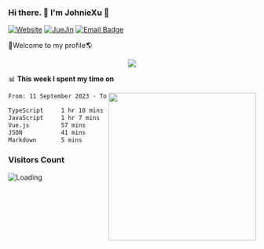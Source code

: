 ### Hi there. 👋 I'm JohnieXu :lemon:

[![Website](https://img.shields.io/badge/-Website-c14438?style=flat-square&logo=w&logoColor=white)](https://johniexu.github.io/)
[![JueJin](https://img.shields.io/badge/-JueJin-c14438?style=flat-square&logo=j&logoColor=white)](https://juejin.cn/user/2277843822444958)
[![Email Badge](https://img.shields.io/badge/-Email-c14438?style=flat-square&logo=Email&logoColor=white&link=mailto:281910378@qq.com)](mailto:281910378@qq.com)

🚀Welcome to my profile🌎

<center>
<img align='center' src="https://images.unsplash.com/photo-1690689636978-90d0f3592791?ixlib=rb-4.0.3&ixid=M3wxMjA3fDB8MHxwaG90by1wYWdlfHx8fGVufDB8fHx8fA%3D%3D&auto=format&fit=crop&w=2070&q=80">
</center>

📊 **This week I spent my time on**

<img align='right' width="300" src="https://github-readme-stats.vercel.app/api?username=JohnieXu&show_icons=true&title_color=fff&icon_color=79ff97&text_color=9f9f9f&bg_color=151515&count_private=true">

<!--START_SECTION:waka-->

```txt
From: 11 September 2023 - To: 18 September 2023

TypeScript     1 hr 10 mins    ███████░░░░░░░░░░░░░░░░░░   28.11 %
JavaScript     1 hr 7 mins     ██████▓░░░░░░░░░░░░░░░░░░   26.72 %
Vue.js         57 mins         █████▓░░░░░░░░░░░░░░░░░░░   22.98 %
JSON           41 mins         ████░░░░░░░░░░░░░░░░░░░░░   16.35 %
Markdown       5 mins          ▓░░░░░░░░░░░░░░░░░░░░░░░░   02.21 %
```

<!--END_SECTION:waka-->

### Visitors Count
<img align="left" src = "https://profile-counter.glitch.me/JohnieXu/count.svg" alt ="Loading">
